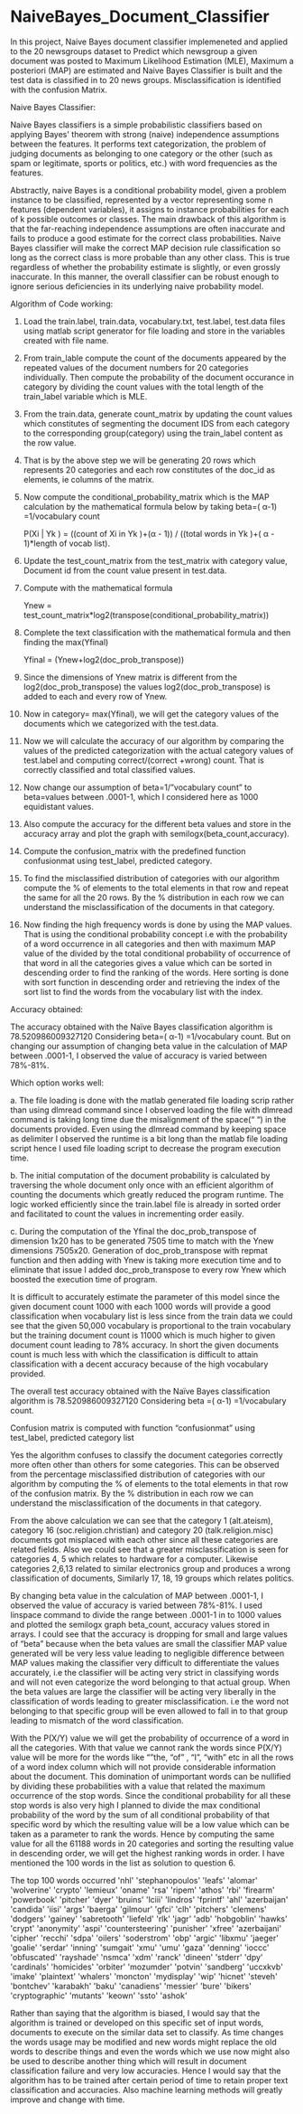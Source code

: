 # NaiveBayes_Document_Classifier
In this project, Naive Bayes document classifier implemeneted and applied to the 20 newsgroups dataset to Predict which newsgroup a given document was posted to  Maximum Likelihood Estimation (MLE), Maximum a posteriori (MAP) are estimated and Naive Bayes Classifier is built and the test data is classified in to 20 news groups.  Misclassification is identified with the confusion Matrix.

Naive Bayes Classifier:

Naive Bayes classifiers is a simple probabilistic classifiers based on applying Bayes' theorem with strong (naive) independence assumptions between the features. It performs text categorization, the problem of judging documents as belonging to one category or the other (such as spam or legitimate, sports or politics, etc.) with word frequencies as the features.

Abstractly, naive Bayes is a conditional probability model, given a problem instance to be classified, represented by a vector representing some n features (dependent variables), it assigns to instance probabilities for each of k possible outcomes or classes. The main drawback of this algorithm is that the far-reaching independence assumptions are often inaccurate and fails to produce a good estimate for the correct class probabilities. Naive Bayes classifier will make the correct MAP decision rule classification so long as the correct class is more probable than any other class. This is true regardless of whether the probability estimate is slightly, or even grossly inaccurate. In this manner, the overall classifier can be robust enough to ignore serious deficiencies in its underlying naive probability model.



Algorithm of Code working:

1.	Load the train.label, train.data, vocabulary.txt, test.label, test.data files using matlab script generator for file loading and store in the variables created with file name.

2.	From train_lable compute the count of the documents appeared by the repeated values of the document numbers for 20 categories individually. Then compute the probability of the document occurance in category by dividing the count values with the total length of the train_label variable which is MLE.

3.	 From the train.data, generate count_matrix by updating the count values which constitutes of segmenting the document IDS from each category to the corresponding group(category) using the train_label content as the row value.

4.	That is by the above step we will be generating 20 rows which represents 20 categories and each row constitutes of the doc_id as elements, ie columns of the matrix.

5.	Now compute the conditional_probability_matrix which is the MAP calculation by the mathematical formula below by taking beta=( α-1) =1/vocabulary count

     P(Xi  | Yk ) = ((count of Xi in Yk )+(α - 1)) / ((total words in Yk )+( α - 1)*length of vocab list).

6.	Update the test_count_matrix from the test_matrix with category value, Document id from the count value present in test.data.

7.	Compute with the mathematical formula

      Ynew = test_count_matrix*log2(transpose(conditional_probability_matrix))

8.	Complete the text  classification with the mathematical formula and then finding the max(Yfinal)
       
      Yfinal = (Ynew+log2(doc_prob_transpose))

9.	Since the dimensions of Ynew matrix is different from the log2(doc_prob_transpose) the values log2(doc_prob_transpose) is added to each and every row of Ynew.

10.	Now in category=  max(Yfinal), we will get the category values of the documents which we categorized with the test.data. 
11.	Now we will calculate the accuracy of our algorithm by comparing the values of the predicted categorization with the actual category values of test.label and computing correct/(correct +wrong) count. That is correctly classified and total classified values.

12.	Now change our assumption of beta=1/”vocabulary count” to beta=values between .0001-1, which I considered here as 1000 equidistant values.

13.	Also compute the accuracy for the different beta values and store in the accuracy array and plot the graph with semilogx(beta_count,accuracy).

14.	Compute the confusion_matrix with the predefined function confusionmat using test_label, predicted category.

15.	To find the misclassified distribution of categories with our algorithm compute the % of elements to the total elements in that row and repeat the same for all the 20 rows. By the % distribution in each row we can understand the misclassification of the documents in that category.

16.	Now finding the high frequency words is done by using the MAP values. That is using the conditional probability concept i.e with the probability of a word occurrence in all categories and then with maximum MAP value of the divided by the total conditional probability of occurrence of that word in all the categories gives a value which can be sorted in descending order to find the ranking of the words. Here sorting is done with sort function in descending order and retrieving the index of the sort list to find the words from the vocabulary list with the index.





Accuracy obtained:

The accuracy obtained with the Naïve Bayes classification algorithm is 78.520986009327120
Considering beta=( α-1) =1/vocabulary count.
But on changing our assumption of changing beta value in the calculation of MAP between 
.0001-1, I observed the value of accuracy is varied between 78%-81%.




Which option works well:

a.	The file loading is done with the matlab generated file loading scrip rather than using dlmread command since I observed loading the file with dlmread command is taking long time due the misalignment of the space(“ “) in the documents provided. Even using the dlmread command by keeping space as delimiter I observed the runtime is a bit long than the matlab file loading script hence I used file loading script to decrease the program execution time.
 
b.	The initial computation of the document probability is calculated by traversing the whole document only once with an efficient algorithm of counting the documents which greatly reduced the program runtime. The logic worked efficiently since the train.label file is already in sorted order and facilitated to count the values in incrementing order easily.

c.	During the computation of the Yfinal the doc_prob_transpose of dimension 1x20 has to be generated 7505 time to match with the Ynew dimensions 7505x20. Generation of doc_prob_transpose with repmat function and then adding with Ynew is taking more execution time and to eliminate that issue I added doc_prob_transpose to every row  Ynew which boosted the execution time of program.



It is difficult to accurately estimate the parameter of this model since the given document count 1000 with each 1000 words will provide a good classification when vocabulary list is less since from the train data we could see that the given 50,000 vocabulary is proportional to the train vocabulary but the training document count is 11000 which is much higher to given document count leading to 78% accuracy. In short the given documents count is much less with which the classification is difficult to attain classification with a decent accuracy because of the high vocabulary provided.

The overall test accuracy obtained with the Naïve Bayes classification algorithm is 78.520986009327120 Considering beta =( α-1) =1/vocabulary count.

Confusion matrix is computed with function “confusionmat” using test_label, predicted category list

 

Yes the algorithm confuses to classify the document categories correctly more often other than others for some categories. This can be observed from the percentage misclassified distribution of categories with our algorithm by computing the % of elements to the total elements in that row of the confusion matrix. By the % distribution in each row we can understand the misclassification of the documents in that category.
 
From the above calculation we can see that the category 1 (alt.ateism), category 16 (soc.religion.christian) and category 20 (talk.religion.misc) documents got misplaced with each other since all these categories are related fields.
Also we could see that a greater misclassification is seen for categories 4, 5 which relates to hardware for a computer. Likewise categories 2,6,13 related to similar electronics group and produces a wrong classification of documents, Similarly 17, 18, 19 groups which relates politics.


By changing beta value in the calculation of MAP between .0001-1, I observed the value of accuracy is varied between 78%-81%. I used linspace command to divide the range between .0001-1 in to 1000 values and plotted the semilogx graph beta_count, accuracy values stored in arrays.
I could see that the accuracy is dropping for small and large values of “beta” because when the beta values are small the classifier MAP value generated will be very less value leading to negligible difference between MAP values making the classifier very difficult to differentiate the values accurately, i.e the classifier will be acting very strict in classifying words and will not even categorize the word belonging to that actual group.
When the beta values are large the classifier will be acting very liberally in the classification of words leading to greater misclassification. i.e the word not belonging to that specific group will be even allowed to fall in to that group leading to mismatch of the word classification. 


With the P(X/Y) value we will get the probability of occurrence of a word in all the categories. With that value we cannot rank the words since P(X/Y) value will be more for the words like “”the, “of” , “I”, “with” etc in all the rows of a word index column which will not provide considerable information about the document. This domination of unimportant words can be nullified by dividing these probabilities with a value that related the maximum occurrence of the stop words. Since the conditional probability for all these stop words is also very high I planned to divide the max conditional probability of the word by the sum of all conditional probability of that specific word by which the resulting value will be a low value which can be taken as a parameter to rank the words.
Hence by computing the same value for all the 61188 words in 20 categories and sorting the resulting value in descending order, we will get the highest ranking words in order. I have mentioned the 100 words in the list as solution to question 6.


The top 100 words occurred 
'nhl'	'stephanopoulos'	'leafs'	'alomar'	'wolverine'	'crypto'	'lemieux'	'oname'	'rsa'	'ripem'	'athos'	'rbi'	'firearm'	'powerbook'	'pitcher'	'dyer'	'bruins'	'lciii'	'lindros'	'fprintf'	'ahl'	'azerbaijan'	'candida'	'iisi'	'args'	'baerga'	'gilmour'	'gfci'	'clh'	'pitchers'	'clemens'	'dodgers'	'gainey'	'sabretooth'	'liefeld'	'rlk'	'jagr'	'adb'	'hobgoblin'	'hawks'	'crypt'	'anonymity'	'aspi'	'countersteering'	'punisher'	'xfree'	'azerbaijani'	'cipher'	'recchi'	'sdpa'	'oilers'	'soderstrom'	'obp'	'argic'	'libxmu'	'jaeger'	'goalie'	'serdar'	'inning'	'sumgait'	'xmu'	'umu'	'gaza'	'denning'	'ioccc'	'obfuscated'	'rayshade'	'nsmca'	'xdm'	'ranck'	'dineen'	'stderr'	'dpy'	'cardinals'	'homicides'	'orbiter'	'mozumder'	'potvin'	'sandberg'	'uccxkvb'	'imake'	'plaintext'	'whalers'	'moncton'	'mydisplay'	'wip'	'hicnet'	'steveh'	'bontchev'	'karabakh'	'baku'	'canadiens'	'messier'	'bure'	'bikers'	'cryptographic'	'mutants'	'keown'	'ssto'	'ashok'




Rather than saying that the algorithm is biased, I would say that the algorithm is trained or developed on this specific set of input words, documents to execute on the similar data set to classify. As time changes the words usage may be modified and new words might replace the old words to describe things and even the words which we use now might also be used to describe another thing which will result in document classification failure and very low accuracies. Hence I would say that the algorithm has to be trained after certain period of time to retain proper text classification and accuracies.  Also machine learning methods will greatly improve and change with time.
